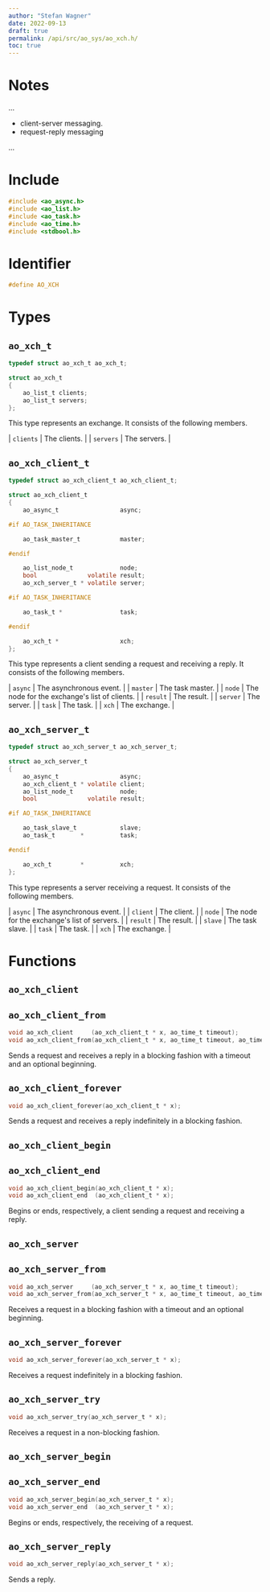 ```yaml
---
author: "Stefan Wagner"
date: 2022-09-13
draft: true
permalink: /api/src/ao_sys/ao_xch.h/
toc: true
---
```


# Notes

...

- client-server messaging.
- request-reply messaging

...

# Include

```c
#include <ao_async.h>
#include <ao_list.h>
#include <ao_task.h>
#include <ao_time.h>
#include <stdbool.h>
```

# Identifier

```c
#define AO_XCH
```

# Types

## `ao_xch_t`

```c
typedef struct ao_xch_t ao_xch_t;
```

```c
struct ao_xch_t
{
    ao_list_t clients;
    ao_list_t servers;
};
```

This type represents an exchange. It consists of the following members.

| `clients` | The clients. |
| `servers` | The servers. |

## `ao_xch_client_t`

```c
typedef struct ao_xch_client_t ao_xch_client_t;
```

```c
struct ao_xch_client_t
{
    ao_async_t                 async;

#if AO_TASK_INHERITANCE

    ao_task_master_t           master;

#endif

    ao_list_node_t             node;
    bool              volatile result;
    ao_xch_server_t * volatile server;

#if AO_TASK_INHERITANCE

    ao_task_t *                task;

#endif

    ao_xch_t *                 xch;
};
```

This type represents a client sending a request and receiving a reply. It consists of the following members.

| `async` | The asynchronous event. |
| `master` | The task master. |
| `node` | The node for the exchange's list of clients. |
| `result` | The result. |
| `server` | The server. |
| `task` | The task. |
| `xch` | The exchange. |

## `ao_xch_server_t`

```c
typedef struct ao_xch_server_t ao_xch_server_t;
```

```c
struct ao_xch_server_t
{
    ao_async_t                 async;
    ao_xch_client_t * volatile client;
    ao_list_node_t             node;
    bool              volatile result;

#if AO_TASK_INHERITANCE

    ao_task_slave_t            slave;
    ao_task_t       *          task;

#endif

    ao_xch_t        *          xch;
};
```

This type represents a server receiving a request. It consists of the following members.

| `async` | The asynchronous event. |
| `client` | The client. |
| `node` | The node for the exchange's list of servers. |
| `result` | The result. |
| `slave` | The task slave. |
| `task` | The task. |
| `xch` | The exchange. |

# Functions

## `ao_xch_client`
## `ao_xch_client_from`

```c
void ao_xch_client     (ao_xch_client_t * x, ao_time_t timeout);
void ao_xch_client_from(ao_xch_client_t * x, ao_time_t timeout, ao_time_t beginning);
```

Sends a request and receives a reply in a blocking fashion with a timeout and an optional beginning.

## `ao_xch_client_forever`

```c
void ao_xch_client_forever(ao_xch_client_t * x);
```

Sends a request and receives a reply indefinitely in a blocking fashion.

## `ao_xch_client_begin`
## `ao_xch_client_end`

```c
void ao_xch_client_begin(ao_xch_client_t * x);
void ao_xch_client_end  (ao_xch_client_t * x);
```

Begins or ends, respectively, a client sending a request and receiving a reply.

## `ao_xch_server`
## `ao_xch_server_from`

```c
void ao_xch_server     (ao_xch_server_t * x, ao_time_t timeout);
void ao_xch_server_from(ao_xch_server_t * x, ao_time_t timeout, ao_time_t beginning);
```

Receives a request in a blocking fashion with a timeout and an optional beginning.

## `ao_xch_server_forever`

```c
void ao_xch_server_forever(ao_xch_server_t * x);
```

Receives a request indefinitely in a blocking fashion.

## `ao_xch_server_try`

```c
void ao_xch_server_try(ao_xch_server_t * x);
```

Receives a request in a non-blocking fashion.

## `ao_xch_server_begin`
## `ao_xch_server_end`

```c
void ao_xch_server_begin(ao_xch_server_t * x);
void ao_xch_server_end  (ao_xch_server_t * x);
```

Begins or ends, respectively, the receiving of a request.

## `ao_xch_server_reply`

```c
void ao_xch_server_reply(ao_xch_server_t * x);
```

Sends a reply.
